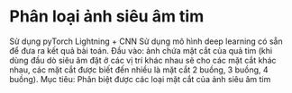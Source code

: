 # Phân loại ảnh siêu âm tim
Sử dụng pyTorch Lightning + CNN
Sử dụng mô hình deep learning có sẵn để đưa ra kết quả bài toán.
Đầu vào: ảnh chứa mặt cắt của quả tim (khi dùng đầu dò siêu âm đặt ở các vị trí khác nhau sẽ cho các mặt cắt khác nhau, các mặt cắt được biết đến nhiều là mặt cắt 2 buồng, 3 buồng, 4 buồng).
Mục tiêu: Phân biệt được các loại mặt cắt của ảnh siêu âm tim

